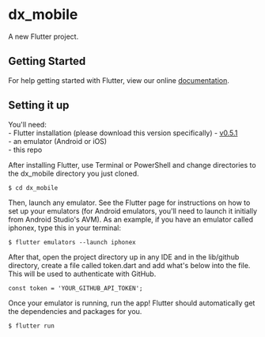 # dx_mobile

A new Flutter project.

## Getting Started

For help getting started with Flutter, view our online
[documentation](https://flutter.io/).

## Setting it up

You'll need:</br>
    - Flutter installation (please download this version specifically) - [v0.5.1](https://flutter.io/sdk-archive/)</br>
    - an emulator (Android or iOS)</br>
    - this repo</br>

After installing Flutter, use Terminal or PowerShell and change directories to the dx_mobile directory you just cloned.

```$ cd dx_mobile ```

Then, launch any emulator. See the Flutter page for instructions on how to set up your emulators (for Android emulators, you'll need to launch it initially from Android Studio's AVM). As an example, if you have an emulator called iphonex, type this in your terminal:

```$ flutter emulators --launch iphonex ```

After that, open the project directory up in any IDE and in the lib/github directory, create a file called token.dart and add what's below into the file. This will be used to authenticate with GitHub.

```const token = 'YOUR_GITHUB_API_TOKEN';```

Once your emulator is running, run the app! Flutter should automatically get the dependencies and packages for you.

```$ flutter run ```
